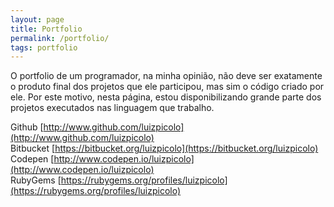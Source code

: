 ```yaml
---
layout: page
title: Portfolio
permalink: /portfolio/
tags: portfolio
---
```


O portfolio de um programador, na minha opinião, não deve ser exatamente o produto final dos projetos que ele participou, mas sim o código criado por ele. Por este motivo, nesta página, estou disponibilizando grande parte dos projetos executados nas linguagem que trabalho.

Github [http://www.github.com/luizpicolo](http://www.github.com/luizpicolo)    
Bitbucket [https://bitbucket.org/luizpicolo](https://bitbucket.org/luizpicolo)    
Codepen [http://www.codepen.io/luizpicolo](http://www.codepen.io/luizpicolo)     
RubyGems [https://rubygems.org/profiles/luizpicolo](https://rubygems.org/profiles/luizpicolo)     
